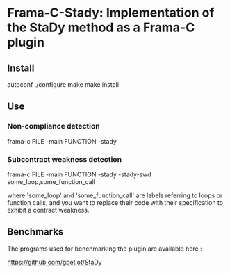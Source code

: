 
# Frama-C-Stady: Implementation of the StaDy method as a Frama-C plugin


## Install

  autoconf
  ./configure
  make
  make install


## Use

### Non-compliance detection

  frama-c FILE -main FUNCTION -stady

### Subcontract weakness detection

  frama-c FILE -main FUNCTION -stady -stady-swd some_loop,some_function_call

where 'some_loop' and 'some_function_call' are labels referring to loops or
function calls, and you want to replace their code with their specification to
exhibit a contract weakness.


## Benchmarks

The programs used for benchmarking the plugin are available here :

https://github.com/gpetiot/StaDy
